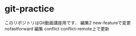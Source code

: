 # git-practice
このリポジトリはGit動画講座用です．
編集2
new-featureで変更
nofastforward
編集
conflict
conflict-remote上で更新

